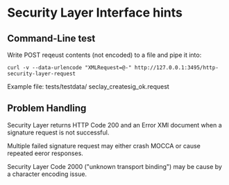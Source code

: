 # Security Layer Interface hints

##  Command-Line test

Write POST reqeust contents (not encoded) to a file and pipe it into:

    curl -v --data-urlencode "XMLRequest=@-" http://127.0.0.1:3495/http-security-layer-request

Example file: tests/testdata/ seclay_createsig_ok.request


## Problem Handling

Security Layer returns HTTP Code 200 and an Error XMl document when a signature request is not successful.

Multiple failed signature request may either crash MOCCA or cause repeated eeror responses.

Security Layer Code 2000 ("unknown transport binding") may be cause by a character encoding issue.

